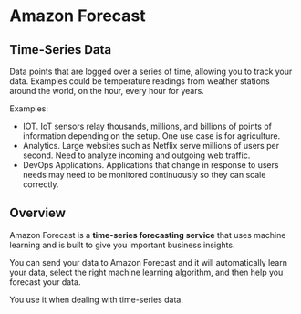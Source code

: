 # Amazon Forecast

## Time-Series Data

Data points that are logged over a series of time, allowing you to track your data. Examples could be temperature readings from weather stations around the world, on the hour, every hour for years.

Examples:
- IOT. IoT sensors relay thousands, millions, and billions of points of information depending on the setup. One use case is for agriculture.
- Analytics. Large websites such as Netflix serve millions of users per second. Need to analyze incoming and outgoing web traffic.
- DevOps Applications. Applications that change in response to users needs may need to be monitored continuously so they can scale correctly.


## Overview

Amazon Forecast is a **time-series forecasting service** that uses machine learning and is built to give you important business insights.

You can send your data to Amazon Forecast and it will automatically learn your data, select the right machine learning algorithm, and then help you forecast your data.

You use it when dealing with time-series data.